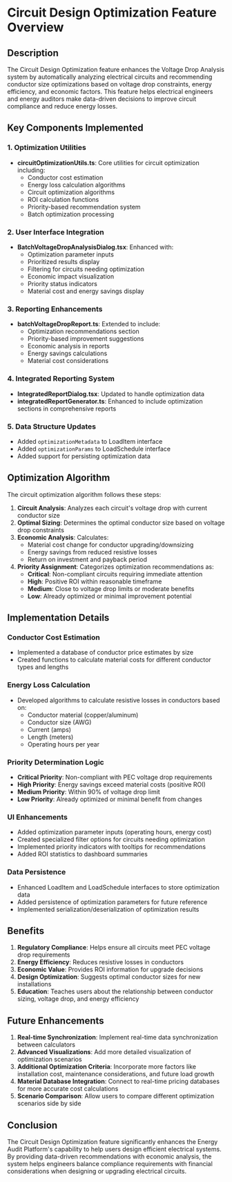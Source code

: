 # Circuit Design Optimization Feature Overview

## Description

The Circuit Design Optimization feature enhances the Voltage Drop Analysis system by automatically analyzing electrical circuits and recommending conductor size optimizations based on voltage drop constraints, energy efficiency, and economic factors. This feature helps electrical engineers and energy auditors make data-driven decisions to improve circuit compliance and reduce energy losses.

## Key Components Implemented

### 1. Optimization Utilities
- **circuitOptimizationUtils.ts**: Core utilities for circuit optimization including:
  - Conductor cost estimation
  - Energy loss calculation algorithms
  - Circuit optimization algorithms
  - ROI calculation functions
  - Priority-based recommendation system
  - Batch optimization processing

### 2. User Interface Integration
- **BatchVoltageDropAnalysisDialog.tsx**: Enhanced with:
  - Optimization parameter inputs
  - Prioritized results display
  - Filtering for circuits needing optimization
  - Economic impact visualization
  - Priority status indicators
  - Material cost and energy savings display

### 3. Reporting Enhancements
- **batchVoltageDropReport.ts**: Extended to include:
  - Optimization recommendations section
  - Priority-based improvement suggestions
  - Economic analysis in reports
  - Energy savings calculations
  - Material cost considerations

### 4. Integrated Reporting System
- **IntegratedReportDialog.tsx**: Updated to handle optimization data
- **integratedReportGenerator.ts**: Enhanced to include optimization sections in comprehensive reports

### 5. Data Structure Updates
- Added `optimizationMetadata` to LoadItem interface
- Added `optimizationParams` to LoadSchedule interface
- Added support for persisting optimization data

## Optimization Algorithm

The circuit optimization algorithm follows these steps:

1. **Circuit Analysis**: Analyzes each circuit's voltage drop with current conductor size
2. **Optimal Sizing**: Determines the optimal conductor size based on voltage drop constraints
3. **Economic Analysis**: Calculates:
   - Material cost change for conductor upgrading/downsizing
   - Energy savings from reduced resistive losses
   - Return on investment and payback period
4. **Priority Assignment**: Categorizes optimization recommendations as:
   - **Critical**: Non-compliant circuits requiring immediate attention
   - **High**: Positive ROI within reasonable timeframe
   - **Medium**: Close to voltage drop limits or moderate benefits
   - **Low**: Already optimized or minimal improvement potential

## Implementation Details

### Conductor Cost Estimation
- Implemented a database of conductor price estimates by size
- Created functions to calculate material costs for different conductor types and lengths

### Energy Loss Calculation
- Developed algorithms to calculate resistive losses in conductors based on:
  - Conductor material (copper/aluminum)
  - Conductor size (AWG)
  - Current (amps)
  - Length (meters)
  - Operating hours per year

### Priority Determination Logic
- **Critical Priority**: Non-compliant with PEC voltage drop requirements
- **High Priority**: Energy savings exceed material costs (positive ROI)
- **Medium Priority**: Within 90% of voltage drop limit
- **Low Priority**: Already optimized or minimal benefit from changes

### UI Enhancements
- Added optimization parameter inputs (operating hours, energy cost)
- Created specialized filter options for circuits needing optimization
- Implemented priority indicators with tooltips for recommendations
- Added ROI statistics to dashboard summaries

### Data Persistence
- Enhanced LoadItem and LoadSchedule interfaces to store optimization data
- Added persistence of optimization parameters for future reference
- Implemented serialization/deserialization of optimization results

## Benefits

1. **Regulatory Compliance**: Helps ensure all circuits meet PEC voltage drop requirements
2. **Energy Efficiency**: Reduces resistive losses in conductors
3. **Economic Value**: Provides ROI information for upgrade decisions
4. **Design Optimization**: Suggests optimal conductor sizes for new installations
5. **Education**: Teaches users about the relationship between conductor sizing, voltage drop, and energy efficiency

## Future Enhancements

1. **Real-time Synchronization**: Implement real-time data synchronization between calculators
2. **Advanced Visualizations**: Add more detailed visualization of optimization scenarios
3. **Additional Optimization Criteria**: Incorporate more factors like installation cost, maintenance considerations, and future load growth
4. **Material Database Integration**: Connect to real-time pricing databases for more accurate cost calculations
5. **Scenario Comparison**: Allow users to compare different optimization scenarios side by side

## Conclusion

The Circuit Design Optimization feature significantly enhances the Energy Audit Platform's capability to help users design efficient electrical systems. By providing data-driven recommendations with economic analysis, the system helps engineers balance compliance requirements with financial considerations when designing or upgrading electrical circuits. 